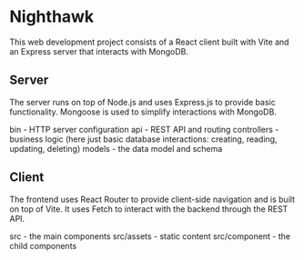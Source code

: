# Nighthawk

This web development project consists of a React client built with Vite and an Express server that interacts with MongoDB.

## Server

The server runs on top of Node.js and uses Express.js to provide basic functionality. Mongoose is used to simplify interactions with MongoDB.

bin - HTTP server configuration
api - REST API and routing
controllers - business logic (here just basic database interactions: creating, reading, updating, deleting)
models - the data model and schema

## Client 

The frontend uses React Router to provide client-side navigation and is built on top of Vite. It uses Fetch to interact with the backend through the REST API.

src - the main components
src/assets - static content
src/component - the child components

